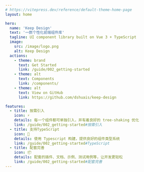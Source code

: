 ```yaml
---
# https://vitepress.dev/reference/default-theme-home-page
layout: home

hero:
  name: 'Keep Design'
  text: '一款个性化前端组件库'
  tagline: UI component library built on Vue 3 + TypeScript
  image:
    src: /image/logo.png
    alt: Keep Design
  actions:
    - theme: brand
      text: Get Started
      link: /guide/002_getting-started
    - theme: alt
      text: Components
      link: /components/
    - theme: alt
      text: View on GitHub
      link: https://github.com/dshuais/keep-design

features:
  - title: 按需引入
    icon: ⚡
    details: 每一个组件都可单独引入，并有着良好的 tree-shaking 优化
    link: /guide/002_getting-started#按需引入
  - title: 支持TypeScript
    icon: 🖖
    details: 使用 Typescript 构建，提供良好的组件类型系统
    link: /guide/002_getting-started#TypeScript
  - title: 配套完善
    icon: 📦
    details: 配套的插件、文档、示例、测试用例等，让开发更轻松
    link: /guide/002_getting-started#配套完善
---
```

